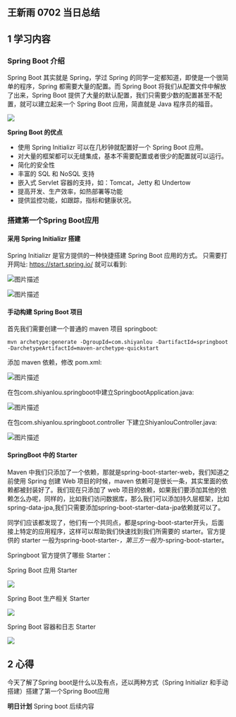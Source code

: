 ## 王新雨 0702 当日总结

## 1 学习内容

### Spring Boot 介绍

Spring Boot 其实就是 Spring，学过 Spring 的同学一定都知道，即使是一个很简单的程序，Spring 都需要大量的配置。而 Spring Boot 将我们从配置文件中解放了出来，Spring Boot 提供了大量的默认配置，我们只需要少数的配置甚至不配置，就可以建立起来一个 Spring Boot 应用，简直就是 Java 程序员的福音。

![](https://doc.shiyanlou.com/document-uid441493labid7986timestamp1535420392554.png/wm)

**Spring Boot 的优点**

   - 使用 Spring Initializr 可以在几秒钟就配置好一个 Spring Boot 应用。
   - 对大量的框架都可以无缝集成，基本不需要配置或者很少的配置就可以运行。
   - 简化的安全性
   - 丰富的 SQL 和 NoSQL 支持
   - 嵌入式 Servlet 容器的支持，如：Tomcat，Jetty 和 Undertow
   - 提高开发、生产效率，如热部署等功能
   - 提供监控功能，如跟踪，指标和健康状况。




### 搭建第一个Spring Boot应用

#### 采用 Spring Initializr 搭建

Spring Initializr 是官方提供的一种快捷搭建 Spring Boot 应用的方式。 只需要打开网址: https://start.spring.io/ 就可以看到:

![图片描述](https://dn-simplecloud.shiyanlou.com/courses/uid1080331-20190702-1562079098204)

![图片描述](https://dn-simplecloud.shiyanlou.com/courses/uid1080331-20190702-1562079784361)

#### 手动构建 Spring Boot 项目

首先我们需要创建一个普通的 maven 项目 springboot:

```
mvn archetype:generate -DgroupId=com.shiyanlou -DartifactId=springboot -DarchetypeArtifactId=maven-archetype-quickstart
```

添加 maven 依赖，修改 pom.xml:

![图片描述](https://dn-simplecloud.shiyanlou.com/courses/uid1080331-20190702-1562080045485)

在包com.shiyanlou.springboot中建立SpringbootApplication.java:

![图片描述](https://dn-simplecloud.shiyanlou.com/courses/uid1080331-20190702-1562080089794)

在包com.shiyanlou.springboot.controller 下建立ShiyanlouController.java:

![图片描述](https://dn-simplecloud.shiyanlou.com/courses/uid1080331-20190702-1562080118509)

#### SpringBoot 中的 Starter

Maven 中我们只添加了一个依赖，那就是spring-boot-starter-web，我们知道之前使用 Spring 创建 Web 项目的时候，maven 依赖可是很长一条，其实里面的依赖都被封装好了。我们现在只添加了 web 项目的依赖，如果我们要添加其他的依赖怎么办呢，同样的，比如我们访问数据库，那么我们可以添加持久层框架，比如spring-data-jpa,我们只需要添加spring-boot-starter-data-jpa依赖就可以了。

同学们应该都发现了，他们有一个共同点，都是spring-boot-starter开头，后面接上特定的应用程序，这样可以帮助我们快速找到我们所需要的 starter。官方提供的 starter 一般为spring-boot-starter-*，第三方一般为*-spring-boot-starter。

 Springboot 官方提供了哪些 Starter：

Spring Boot 应用 Starter

![](https://doc.shiyanlou.com/document-uid441493labid7987timestamp1535505356623.png/wm)


Spring Boot 生产相关 Starter

![](https://doc.shiyanlou.com/document-uid441493labid7987timestamp1535505857263.png/wm)

Spring Boot 容器和日志 Starter

![](https://doc.shiyanlou.com/document-uid441493labid7987timestamp1535505974994.png/wm)





## 2 心得

今天了解了Spring boot是什么以及有点，还以两种方式（Spring Initializr 和手动搭建）搭建了第一个Spring Boot应用

**明日计划**
 Spring boot 后续内容

